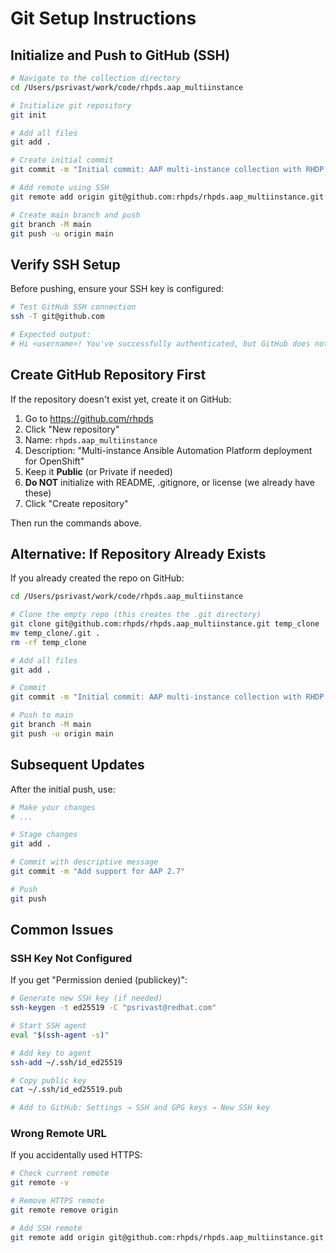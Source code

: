 # Git Setup Instructions

## Initialize and Push to GitHub (SSH)

```bash
# Navigate to the collection directory
cd /Users/psrivast/work/code/rhpds.aap_multiinstance

# Initialize git repository
git init

# Add all files
git add .

# Create initial commit
git commit -m "Initial commit: AAP multi-instance collection with RHDP integration"

# Add remote using SSH
git remote add origin git@github.com:rhpds/rhpds.aap_multiinstance.git

# Create main branch and push
git branch -M main
git push -u origin main
```

## Verify SSH Setup

Before pushing, ensure your SSH key is configured:

```bash
# Test GitHub SSH connection
ssh -T git@github.com

# Expected output:
# Hi <username>! You've successfully authenticated, but GitHub does not provide shell access.
```

## Create GitHub Repository First

If the repository doesn't exist yet, create it on GitHub:

1. Go to https://github.com/rhpds
2. Click "New repository"
3. Name: `rhpds.aap_multiinstance`
4. Description: "Multi-instance Ansible Automation Platform deployment for OpenShift"
5. Keep it **Public** (or Private if needed)
6. **Do NOT** initialize with README, .gitignore, or license (we already have these)
7. Click "Create repository"

Then run the commands above.

## Alternative: If Repository Already Exists

If you already created the repo on GitHub:

```bash
cd /Users/psrivast/work/code/rhpds.aap_multiinstance

# Clone the empty repo (this creates the .git directory)
git clone git@github.com:rhpds/rhpds.aap_multiinstance.git temp_clone
mv temp_clone/.git .
rm -rf temp_clone

# Add all files
git add .

# Commit
git commit -m "Initial commit: AAP multi-instance collection with RHDP integration"

# Push to main
git branch -M main
git push -u origin main
```

## Subsequent Updates

After the initial push, use:

```bash
# Make your changes
# ...

# Stage changes
git add .

# Commit with descriptive message
git commit -m "Add support for AAP 2.7"

# Push
git push
```

## Common Issues

### SSH Key Not Configured

If you get "Permission denied (publickey)":

```bash
# Generate new SSH key (if needed)
ssh-keygen -t ed25519 -C "psrivast@redhat.com"

# Start SSH agent
eval "$(ssh-agent -s)"

# Add key to agent
ssh-add ~/.ssh/id_ed25519

# Copy public key
cat ~/.ssh/id_ed25519.pub

# Add to GitHub: Settings → SSH and GPG keys → New SSH key
```

### Wrong Remote URL

If you accidentally used HTTPS:

```bash
# Check current remote
git remote -v

# Remove HTTPS remote
git remote remove origin

# Add SSH remote
git remote add origin git@github.com:rhpds/rhpds.aap_multiinstance.git
```
